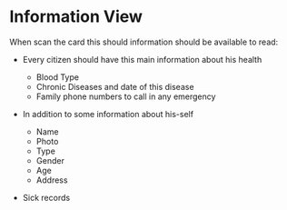 # Information View

When scan the card this should information should be available to read:

- Every citizen should have this main information about his health

  - Blood Type
  - Chronic Diseases and date of this disease
  - Family phone numbers to call in any emergency

- In addition to some information about his-self

  - Name
  - Photo
  - Type
  - Gender
  - Age
  - Address

- Sick records
